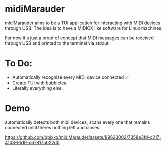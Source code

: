 # midiMarauder
midiMarauder aims to be a TUI application for interacting with MIDI devices through USB. The idea is to have a MIDIOX like software for Linux machines.

For now it's just a proof of concept that MIDI messages can be received through USB and printed to the terminal via stdout.



# To Do:

* Automatically recognize every MIDI device connected ✅
* Create TUI with bubbletea.
* Literally everything else.


# Demo
automatically detects both midi devices, scans every one that remains connected until theres nothing left and closes.


https://github.com/qbixxx/midiMarauder/assets/89623002/7358e3fd-c217-4108-9519-c678175022d0

